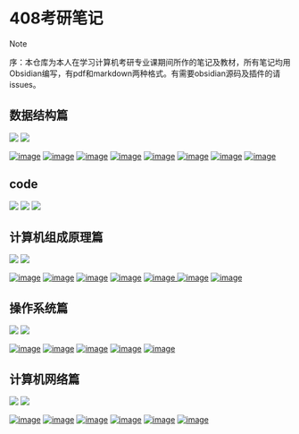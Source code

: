 # 408考研笔记
>[!NOTE]
>序：本仓库为本人在学习计算机考研专业课期间所作的笔记及教材，所有笔记均用Obsidian编写，有pdf和markdown两种格式。有需要obsidian源码及插件的请issues。
## 数据结构篇
[![](https://img.shields.io/badge/data-structure%20-blue)](https://github.com/HDZ12/-408-/blob/main/%E6%95%B0%E6%8D%AE%E7%BB%93%E6%9E%84/READEME.md)
[![](https://img.shields.io/badge/pdf%20-red)](https://github.com/HDZ12/-408-/tree/main/%E6%95%B0%E6%8D%AE%E7%BB%93%E6%9E%84/PDF)

[![image](https://github.com/user-attachments/assets/7971ad91-e7ef-45bf-ab45-9871fb479c6f)](https://github.com/HDZ12/-408-/blob/main/%E6%95%B0%E6%8D%AE%E7%BB%93%E6%9E%84/%E7%AC%94%E8%AE%B0/%E7%BB%AA%E8%AE%BA.md)
[![image](https://github.com/user-attachments/assets/d1150fbd-9895-4f04-87d6-ddc83d3c05cb)](https://github.com/HDZ12/-408-/blob/main/%E6%95%B0%E6%8D%AE%E7%BB%93%E6%9E%84/%E7%AC%94%E8%AE%B0/%E7%BA%BF%E6%80%A7%E8%A1%A8.md)
[![image](https://github.com/user-attachments/assets/32c3cf33-6f2b-400f-8f96-79b6882d0629)](https://github.com/HDZ12/-408-/blob/main/%E6%95%B0%E6%8D%AE%E7%BB%93%E6%9E%84/%E7%AC%94%E8%AE%B0/%E6%A0%88%EF%BC%8C%E9%98%9F%E5%88%97%E5%92%8C%E6%95%B0%E7%BB%84.md)
[![image](https://github.com/user-attachments/assets/4144d7c3-babf-4b25-9667-e8b959d29cf5)](https://github.com/HDZ12/-408-/blob/main/%E6%95%B0%E6%8D%AE%E7%BB%93%E6%9E%84/%E7%AC%94%E8%AE%B0/%E4%B8%B2.md)
[![image](https://github.com/user-attachments/assets/f0a21fa5-022d-45e7-9f2f-2f09ae9dbdb7)](https://github.com/HDZ12/-408-/blob/main/%E6%95%B0%E6%8D%AE%E7%BB%93%E6%9E%84/%E7%AC%94%E8%AE%B0/%E6%A0%91%E4%B8%8E%E4%BA%8C%E5%8F%89%E6%A0%91.md)
[![image](https://github.com/user-attachments/assets/3894e088-bcda-437c-8f76-1c203adbe6a3)](https://github.com/HDZ12/-408-/blob/main/%E6%95%B0%E6%8D%AE%E7%BB%93%E6%9E%84/%E7%AC%94%E8%AE%B0/%E5%9B%BE.md)
[![image](https://github.com/user-attachments/assets/d12c2611-2584-401f-a00d-0002ae307251)](https://github.com/HDZ12/-408-/blob/main/%E6%95%B0%E6%8D%AE%E7%BB%93%E6%9E%84/%E7%AC%94%E8%AE%B0/%E6%9F%A5%E6%89%BE.md)
[![image](https://github.com/user-attachments/assets/1d5cb27b-77b8-4763-a259-a4b679284dc6)](https://github.com/HDZ12/-408-/blob/main/%E6%95%B0%E6%8D%AE%E7%BB%93%E6%9E%84/%E7%AC%94%E8%AE%B0/%E6%8E%92%E5%BA%8F.md)
## code
[![](https://img.shields.io/badge/顺序表代码%20-orange)](https://github.com/HDZ12/-408-/blob/main/%E6%95%B0%E6%8D%AE%E7%BB%93%E6%9E%84/%E7%AC%94%E8%AE%B0/%E9%A1%BA%E5%BA%8F%E8%A1%A8%E4%BB%A3%E7%A0%81%E9%A2%98.md)
[![](https://img.shields.io/badge/单链表代码%20-yellow)](https://github.com/HDZ12/-408-/blob/main/%E6%95%B0%E6%8D%AE%E7%BB%93%E6%9E%84/%E7%AC%94%E8%AE%B0/%E5%8D%95%E9%93%BE%E8%A1%A8%E4%BB%A3%E7%A0%81%E9%A2%98.md)
[![](https://img.shields.io/badge/树与二叉树代码%20-orange)](https://github.com/HDZ12/-408-/blob/main/%E6%95%B0%E6%8D%AE%E7%BB%93%E6%9E%84/%E7%AC%94%E8%AE%B0/%E6%A0%91%E4%B8%8E%E4%BA%8C%E5%8F%89%E6%A0%91%E4%BB%A3%E7%A0%81.md)
## 计算机组成原理篇
[![](https://img.shields.io/badge/computer-organization%20-blue)](https://github.com/HDZ12/-408-/blob/main/%E8%AE%A1%E7%AE%97%E6%9C%BA%E7%BB%84%E6%88%90%E5%8E%9F%E7%90%86/%E7%AC%94%E8%AE%B0/READEME.md)
[![](https://img.shields.io/badge/pdf%20-red)](https://github.com/HDZ12/-408-/tree/main/%E8%AE%A1%E7%AE%97%E6%9C%BA%E7%BB%84%E6%88%90%E5%8E%9F%E7%90%86/pdf)


[![image](https://github.com/user-attachments/assets/454144e6-b07c-41d9-a5d6-ab358313e603)](https://github.com/HDZ12/-408-/blob/main/%E8%AE%A1%E7%AE%97%E6%9C%BA%E7%BB%84%E6%88%90%E5%8E%9F%E7%90%86/%E7%AC%94%E8%AE%B0/%E8%AE%A1%E7%AE%97%E6%9C%BA%E7%B3%BB%E7%BB%9F%E6%A6%82%E8%BF%B0.md)
[![image](https://github.com/user-attachments/assets/db42b6fb-eff1-480c-88f1-22fce3a954de)](https://github.com/HDZ12/-408-/blob/main/%E8%AE%A1%E7%AE%97%E6%9C%BA%E7%BB%84%E6%88%90%E5%8E%9F%E7%90%86/%E7%AC%94%E8%AE%B0/%E6%95%B0%E6%8D%AE%E7%9A%84%E8%A1%A8%E7%A4%BA%E5%92%8C%E8%BF%90%E7%AE%97.md)
[![image](https://github.com/user-attachments/assets/5ee56651-2c09-434a-9ed2-f03c4978b777)](https://github.com/HDZ12/-408-/blob/main/%E8%AE%A1%E7%AE%97%E6%9C%BA%E7%BB%84%E6%88%90%E5%8E%9F%E7%90%86/%E7%AC%94%E8%AE%B0/%E5%AD%98%E5%82%A8%E7%B3%BB%E7%BB%9F.md)
[![image](https://github.com/user-attachments/assets/192e10dc-ae0f-44b0-aaae-1a2154d9ae9d)](https://github.com/HDZ12/-408-/blob/main/%E8%AE%A1%E7%AE%97%E6%9C%BA%E7%BB%84%E6%88%90%E5%8E%9F%E7%90%86/%E7%AC%94%E8%AE%B0/%E6%8C%87%E4%BB%A4%E7%B3%BB%E7%BB%9F.md)
[![image](https://github.com/user-attachments/assets/a47831a5-2342-4615-924b-274a673fab46)
](https://github.com/HDZ12/-408-/blob/main/%E8%AE%A1%E7%AE%97%E6%9C%BA%E7%BB%84%E6%88%90%E5%8E%9F%E7%90%86/%E7%AC%94%E8%AE%B0/%E4%B8%AD%E5%A4%AE%E5%A4%84%E7%90%86%E5%99%A8.md)
[![image](https://github.com/user-attachments/assets/3658d750-0c0b-4257-bfb2-dd407fe61b44)](https://github.com/HDZ12/-408-/blob/main/%E8%AE%A1%E7%AE%97%E6%9C%BA%E7%BB%84%E6%88%90%E5%8E%9F%E7%90%86/%E7%AC%94%E8%AE%B0/%E6%80%BB%E7%BA%BF.md)
[![image](https://github.com/user-attachments/assets/c08b4366-4890-4b0b-ad45-3766bccb164c)](https://github.com/HDZ12/-408-/blob/main/%E8%AE%A1%E7%AE%97%E6%9C%BA%E7%BB%84%E6%88%90%E5%8E%9F%E7%90%86/%E7%AC%94%E8%AE%B0/%E8%BE%93%E5%85%A5%E8%BE%93%E5%87%BA%E7%B3%BB%E7%BB%9F.md)
## 操作系统篇
[![](https://img.shields.io/badge/operating-system%20-blue)](https://github.com/HDZ12/-408-/tree/main/%E6%93%8D%E4%BD%9C%E7%B3%BB%E7%BB%9F/%E7%AC%94%E8%AE%B0)
[![](https://img.shields.io/badge/pdf%20-red)](https://github.com/HDZ12/-408-/tree/main/%E6%93%8D%E4%BD%9C%E7%B3%BB%E7%BB%9F/pdf)

[![image](https://github.com/user-attachments/assets/d401b013-7f19-4044-a2d1-d5e3aae9b056)](https://github.com/HDZ12/-408-/blob/main/%E6%93%8D%E4%BD%9C%E7%B3%BB%E7%BB%9F/%E7%AC%94%E8%AE%B0/%E8%AE%A1%E7%AE%97%E6%9C%BA%E7%B3%BB%E7%BB%9F%E6%A6%82%E8%BF%B0.md)
[![image](https://github.com/user-attachments/assets/3f8b8b46-2fea-4346-8367-bf45e444fd5a)](https://github.com/HDZ12/-408-/blob/main/%E6%93%8D%E4%BD%9C%E7%B3%BB%E7%BB%9F/%E7%AC%94%E8%AE%B0/%E8%BF%9B%E7%A8%8B%E4%B8%8E%E7%BA%BF%E7%A8%8B.md)
[![image](https://github.com/user-attachments/assets/4c1936de-8a7f-4a2a-acf2-7968facab899)](https://github.com/HDZ12/-408-/blob/main/%E6%93%8D%E4%BD%9C%E7%B3%BB%E7%BB%9F/%E7%AC%94%E8%AE%B0/%E5%86%85%E5%AD%98%E7%AE%A1%E7%90%86.md)
[![image](https://github.com/user-attachments/assets/a1d34bdc-42e4-479f-99ee-4cb73009c9aa)](https://github.com/HDZ12/-408-/blob/main/%E6%93%8D%E4%BD%9C%E7%B3%BB%E7%BB%9F/%E7%AC%94%E8%AE%B0/%E6%96%87%E4%BB%B6%E7%AE%A1%E7%90%86.md)
[![image](https://github.com/user-attachments/assets/130ded7d-c84c-4707-93f7-2d81ffc189d2)](https://github.com/HDZ12/-408-/blob/main/%E6%93%8D%E4%BD%9C%E7%B3%BB%E7%BB%9F/%E7%AC%94%E8%AE%B0/IO%E7%AE%A1%E7%90%86.md)
## 计算机网络篇
[![](https://img.shields.io/badge/computer-net%20-blue)](https://github.com/HDZ12/-408-/blob/main/%E8%AE%A1%E7%AE%97%E6%9C%BA%E7%BD%91%E7%BB%9C/%E7%AC%94%E8%AE%B0/reademe.md)
[![](https://img.shields.io/badge/pdf%20-red)](https://github.com/HDZ12/-408-/tree/main/%E8%AE%A1%E7%AE%97%E6%9C%BA%E7%BD%91%E7%BB%9C/pdf)


[![image](https://github.com/user-attachments/assets/24ff7224-1768-4904-ba21-01e1ca4b8cc1)](https://github.com/HDZ12/-408-/blob/main/%E8%AE%A1%E7%AE%97%E6%9C%BA%E7%BD%91%E7%BB%9C/%E7%AC%94%E8%AE%B0/%E8%AE%A1%E7%AE%97%E6%9C%BA%E7%BD%91%E7%BB%9C%E4%BD%93%E7%B3%BB%E7%BB%93%E6%9E%84.md)
[![image](https://github.com/user-attachments/assets/e0081023-6885-433e-b8ac-ea935c2baf99)](https://github.com/HDZ12/-408-/blob/main/%E8%AE%A1%E7%AE%97%E6%9C%BA%E7%BD%91%E7%BB%9C/%E7%AC%94%E8%AE%B0/%E7%89%A9%E7%90%86%E5%B1%82.md)
[![image](https://github.com/user-attachments/assets/c1a2c99a-26d0-4720-9ad9-7b22d19495d4)](https://github.com/HDZ12/-408-/blob/main/%E8%AE%A1%E7%AE%97%E6%9C%BA%E7%BD%91%E7%BB%9C/%E7%AC%94%E8%AE%B0/%E6%95%B0%E6%8D%AE%E9%93%BE%E8%B7%AF%E5%B1%82.md)
[![image](https://github.com/user-attachments/assets/d99e68c5-d8bd-427a-9066-7cb550a579a9)](https://github.com/HDZ12/-408-/blob/main/%E8%AE%A1%E7%AE%97%E6%9C%BA%E7%BD%91%E7%BB%9C/%E7%AC%94%E8%AE%B0/%E7%BD%91%E7%BB%9C%E5%B1%82.md)
[![image](https://github.com/user-attachments/assets/ec686065-155f-48e2-afaa-a82747e5d517)](https://github.com/HDZ12/-408-/blob/main/%E8%AE%A1%E7%AE%97%E6%9C%BA%E7%BD%91%E7%BB%9C/%E7%AC%94%E8%AE%B0/%E4%BC%A0%E8%BE%93%E5%B1%82.md)
[![image](https://github.com/user-attachments/assets/b2df0608-a33e-43f8-825f-81838868cb19)](https://github.com/HDZ12/-408-/blob/main/%E8%AE%A1%E7%AE%97%E6%9C%BA%E7%BD%91%E7%BB%9C/%E7%AC%94%E8%AE%B0/%E5%BA%94%E7%94%A8%E5%B1%82.md)





